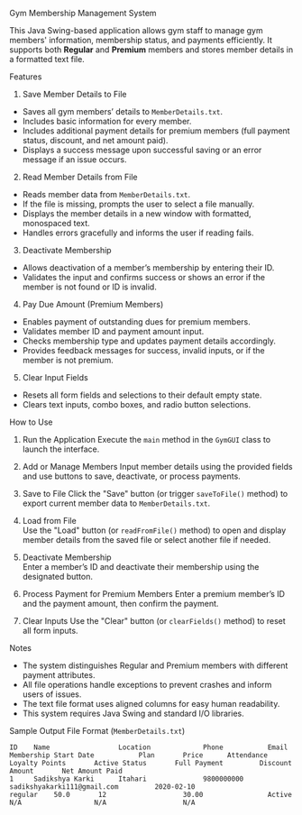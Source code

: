 Gym Membership Management System

This Java Swing-based application allows gym staff to manage gym members' information, membership status, and payments efficiently. It supports both **Regular** and **Premium** members and stores member details in a formatted text file.

Features

1. Save Member Details to File

- Saves all gym members’ details to `MemberDetails.txt`.
- Includes basic information for every member.
- Includes additional payment details for premium members (full payment status, discount, and net amount paid).
- Displays a success message upon successful saving or an error message if an issue occurs.

2. Read Member Details from File

- Reads member data from `MemberDetails.txt`.
- If the file is missing, prompts the user to select a file manually.
- Displays the member details in a new window with formatted, monospaced text.
- Handles errors gracefully and informs the user if reading fails.

3. Deactivate Membership

- Allows deactivation of a member’s membership by entering their ID.
- Validates the input and confirms success or shows an error if the member is not found or ID is invalid.

4. Pay Due Amount (Premium Members)

- Enables payment of outstanding dues for premium members.
- Validates member ID and payment amount input.
- Checks membership type and updates payment details accordingly.
- Provides feedback messages for success, invalid inputs, or if the member is not premium.

5. Clear Input Fields

- Resets all form fields and selections to their default empty state.
- Clears text inputs, combo boxes, and radio button selections.


How to Use

1. Run the Application
   Execute the `main` method in the `GymGUI` class to launch the interface.

2. Add or Manage Members 
   Input member details using the provided fields and use buttons to save, deactivate, or process payments.

3. Save to File
   Click the "Save" button (or trigger `saveToFile()` method) to export current member data to `MemberDetails.txt`.

4. Load from File  
   Use the "Load" button (or `readFromFile()` method) to open and display member details from the saved file or select another file if needed.

5. Deactivate Membership  
   Enter a member’s ID and deactivate their membership using the designated button.

6. Process Payment for Premium Members 
   Enter a premium member’s ID and the payment amount, then confirm the payment.

7. Clear Inputs 
   Use the "Clear" button (or `clearFields()` method) to reset all form inputs.


Notes

- The system distinguishes Regular and Premium members with different payment attributes.
- All file operations handle exceptions to prevent crashes and inform users of issues.
- The text file format uses aligned columns for easy human readability.
- This system requires Java Swing and standard I/O libraries.


Sample Output File Format (`MemberDetails.txt`)

```
ID    Name                 Location             Phone           Email                               Membership Start Date           Plan       Price      Attendance           Loyalty Points       Active Status       Full Payment         Discount Amount       Net Amount Paid    
1     Sadikshya Karki      Itahari              9800000000      sadikshyakarki111@gmail.com         2020-02-10                      regular    50.0       12                   30.00                Active              N/A                  N/A                   N/A                        
```
